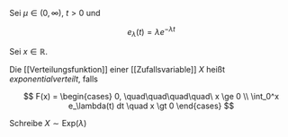 Sei $\mu \in (0, \infty)$, $t \gt 0$ und

$$
	e_\lambda(t) = \lambda e^{-\lambda t}
$$

Sei $x \in \mathbb{R}$.

Die [[Verteilungsfunktion]] einer [[Zufallsvariable]] $X$ heißt *exponentialverteilt*, falls

$$
	F(x) = \begin{cases}
		0, \quad\quad\quad\quad\ x \ge 0 \\
		\int_0^x e_\lambda(t) dt \quad x \gt 0
	\end{cases}
$$

Schreibe $X \sim \text{Exp}(\lambda)$